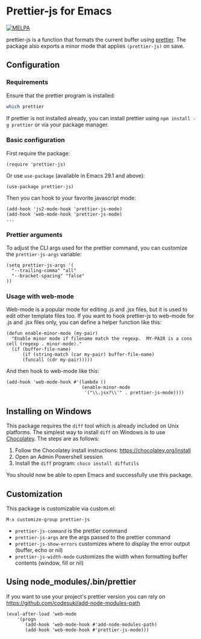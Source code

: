 # Prettier-js for Emacs
[![MELPA](http://melpa.org/packages/prettier-js-badge.svg)](http://melpa.org/#/prettier-js)

prettier-js is a function that formats the current buffer using [prettier](https://github.com/prettier/prettier). The
package also exports a minor mode that applies `(prettier-js)` on save.

## Configuration

### Requirements

Ensure that the prettier program is installed:

```bash
which prettier
```

If prettier is not installed already, you can install prettier using `npm install -g prettier` or via your package manager.


### Basic configuration

First require the package:

```elisp
(require 'prettier-js)
```

Or use `use-package` (available in Emacs 29.1 and above):

```elisp
(use-package prettier-js)
```

Then you can hook to your favorite javascript mode:

```elisp
(add-hook 'js2-mode-hook 'prettier-js-mode)
(add-hook 'web-mode-hook 'prettier-js-mode)
...
```

### Prettier arguments

To adjust the CLI args used for the prettier command, you can customize the `prettier-js-args` variable:

```elisp
(setq prettier-js-args '(
  "--trailing-comma" "all"
  "--bracket-spacing" "false"
))
```

### Usage with web-mode

Web-mode is a popular mode for editing .js and .jsx files, but it is used to edit other template files too. If you want to hook prettier-js to web-mode for .js and .jsx files only, you can define a helper function like this:

```elisp
(defun enable-minor-mode (my-pair)
  "Enable minor mode if filename match the regexp.  MY-PAIR is a cons cell (regexp . minor-mode)."
  (if (buffer-file-name)
      (if (string-match (car my-pair) buffer-file-name)
      (funcall (cdr my-pair)))))
```

And then hook to web-mode like this:

```elisp
(add-hook 'web-mode-hook #'(lambda ()
                            (enable-minor-mode
                             '("\\.jsx?\\'" . prettier-js-mode))))
```
## Installing on Windows

This package requires the `diff` tool which is already included on Unix platforms. The simplest way to install `diff` on Windows is to use [Chocolatey](https://chocolatey.org/). The steps are as follows:

1. Follow the Chocolatey install instructions: https://chocolatey.org/install
2. Open an Admin Powershell session
3. Install the `diff` program: `choco install diffutils`

You should now be able to open Emacs and successfully use this package.

## Customization

This package is customizable via custom.el:

```
M-x customize-group prettier-js
```

* `prettier-js-command` is the prettier command
* `prettier-js-args` are the args passed to the prettier command
* `prettier-js-show-errors` customizes where to display the error output (buffer, echo or nil)
* `prettier-js-width-mode` customizes the width when formatting buffer contents (window, fill or nil)

## Using node_modules/.bin/prettier

If you want to use your project's prettier version you can rely on https://github.com/codesuki/add-node-modules-path

```elisp
(eval-after-load 'web-mode
    '(progn
       (add-hook 'web-mode-hook #'add-node-modules-path)
       (add-hook 'web-mode-hook #'prettier-js-mode)))
```
